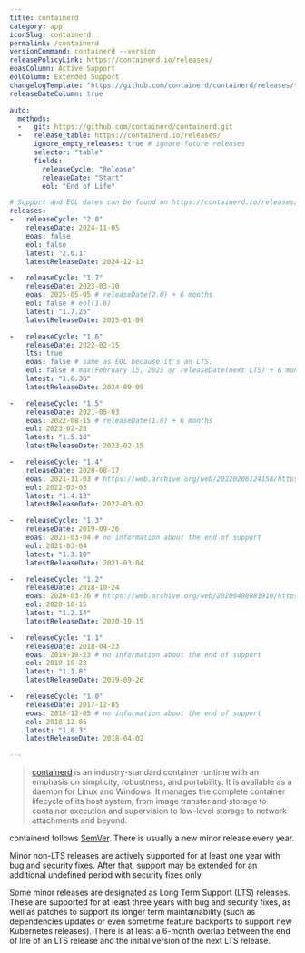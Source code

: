 ```yaml
---
title: containerd
category: app
iconSlug: containerd
permalink: /containerd
versionCommand: containerd --version
releasePolicyLink: https://containerd.io/releases/
eoasColumn: Active Support
eolColumn: Extended Support
changelogTemplate: "https://github.com/containerd/containerd/releases/tag/v__LATEST__"
releaseDateColumn: true

auto:
  methods:
  -   git: https://github.com/containerd/containerd.git
  -   release_table: https://containerd.io/releases/
      ignore_empty_releases: true # ignore future releases
      selector: "table"
      fields:
        releaseCycle: "Release"
        releaseDate: "Start"
        eol: "End of Life"

# Support and EOL dates can be found on https://containerd.io/releases/#support-horizon.
releases:
-   releaseCycle: "2.0"
    releaseDate: 2024-11-05
    eoas: false
    eol: false
    latest: "2.0.1"
    latestReleaseDate: 2024-12-13

-   releaseCycle: "1.7"
    releaseDate: 2023-03-10
    eoas: 2025-05-05 # releaseDate(2.0) + 6 months
    eol: false # eol(1.6)
    latest: "1.7.25"
    latestReleaseDate: 2025-01-09

-   releaseCycle: "1.6"
    releaseDate: 2022-02-15
    lts: true
    eoas: false # same as EOL because it's an LTS.
    eol: false # max(February 15, 2025 or releaseDate(next LTS) + 6 months
    latest: "1.6.36"
    latestReleaseDate: 2024-09-09

-   releaseCycle: "1.5"
    releaseDate: 2021-05-03
    eoas: 2022-08-15 # releaseDate(1.6) + 6 months
    eol: 2023-02-28
    latest: "1.5.18"
    latestReleaseDate: 2023-02-15

-   releaseCycle: "1.4"
    releaseDate: 2020-08-17
    eoas: 2021-11-03 # https://web.archive.org/web/20220206124158/https://containerd.io/releases/
    eol: 2022-03-03
    latest: "1.4.13"
    latestReleaseDate: 2022-03-02

-   releaseCycle: "1.3"
    releaseDate: 2019-09-26
    eoas: 2021-03-04 # no information about the end of support
    eol: 2021-03-04
    latest: "1.3.10"
    latestReleaseDate: 2021-03-04

-   releaseCycle: "1.2"
    releaseDate: 2018-10-24
    eoas: 2020-03-26 # https://web.archive.org/web/20200408081910/https://containerd.io/releases/
    eol: 2020-10-15
    latest: "1.2.14"
    latestReleaseDate: 2020-10-15

-   releaseCycle: "1.1"
    releaseDate: 2018-04-23
    eoas: 2019-10-23 # no information about the end of support
    eol: 2019-10-23
    latest: "1.1.8"
    latestReleaseDate: 2019-09-26

-   releaseCycle: "1.0"
    releaseDate: 2017-12-05
    eoas: 2018-12-05 # no information about the end of support
    eol: 2018-12-05
    latest: "1.0.3"
    latestReleaseDate: 2018-04-02

---
```


> [containerd](https://containerd.io/) is an industry-standard container runtime with an emphasis on
> simplicity, robustness, and portability. It is available as a daemon for Linux and Windows.
> It manages the complete container lifecycle of its host system, from image transfer and storage to
> container execution and supervision to low-level storage to network attachments and beyond.

containerd follows [SemVer](https://containerd.io/releases/#releases). There is usually a new minor
release every year.

Minor non-LTS releases are actively supported for at least one year with bug and security fixes.
After that, support may be extended for an additional undefined period with security fixes only.

Some minor releases are designated as Long Term Support (LTS) releases. These are supported for at
least three years with bug and security fixes, as well as patches to support its longer term
maintainability (such as dependencies updates or even sometime feature backports to support new
Kubernetes releases). There is at least a 6-month overlap between the end of life of an LTS release
and the initial version of the next LTS release.
